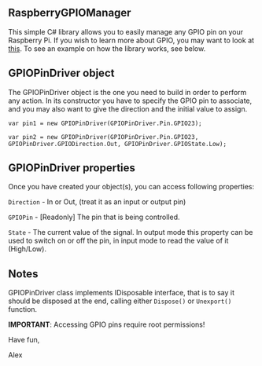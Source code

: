 ## RaspberryGPIOManager ##


This simple C# library allows you to easily manage any GPIO pin on your Raspberry Pi.
If you wish to learn more about GPIO, you may want to look at [this](http://elinux.org/RPi_Low-level_peripherals "Low-Level peripherals reference").
To see an example on how the library works, see below.




GPIOPinDriver object
-------------------------------
The GPIOPinDriver object is the one you need to build in order to perform any action.
In its constructor you have to specify the GPIO pin to associate, and you may also want to give the direction and the initial value to assign.

`var pin1 = new GPIOPinDriver(GPIOPinDriver.Pin.GPIO23);`

`var pin2 = new GPIOPinDriver(GPIOPinDriver.Pin.GPIO23, GPIOPinDriver.GPIODirection.Out, GPIOPinDriver.GPIOState.Low);`



GPIOPinDriver properties
-------------------------------
Once you have created your object(s), you can access following properties:

`Direction` -  In or Out, (treat it as an input or output pin)

`GPIOPin`   -  [Readonly] The pin that is being controlled.

`State`     -  The current value of the signal. In output mode this property can be used to switch on or off the pin,
             in input mode to read the value of it (High/Low).



Notes
-------------------------------
GPIOPinDriver class implements IDisposable interface, that is to say it should be disposed at the end, calling either `Dispose()` or `Unexport()` function.

**IMPORTANT**: Accessing GPIO pins require root permissions!



Have fun,

Alex
         
